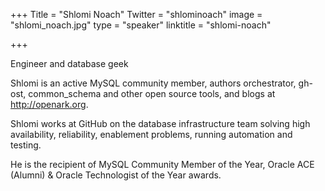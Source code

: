 +++
Title = "Shlomi Noach"
Twitter = "shlominoach"
image = "shlomi_noach.jpg"
type = "speaker"
linktitle = "shlomi-noach"

+++

Engineer and database geek

Shlomi is an active MySQL community member, authors orchestrator, gh-ost, common_schema and other open source tools, and blogs at http://openark.org.

Shlomi works at GitHub on the database infrastructure team solving high availability, reliability, enablement problems, running automation and testing.

He is the recipient of MySQL Community Member of the Year, Oracle ACE (Alumni) & Oracle Technologist of the Year awards.